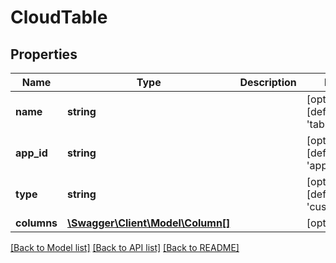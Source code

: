 # CloudTable

## Properties
Name | Type | Description | Notes
------------ | ------------- | ------------- | -------------
**name** | **string** |  | [optional] [default to 'table_name']
**app_id** | **string** |  | [optional] [default to 'app_id']
**type** | **string** |  | [optional] [default to 'custom']
**columns** | [**\Swagger\Client\Model\Column[]**](Column.md) |  | [optional] 

[[Back to Model list]](../README.md#documentation-for-models) [[Back to API list]](../README.md#documentation-for-api-endpoints) [[Back to README]](../README.md)


